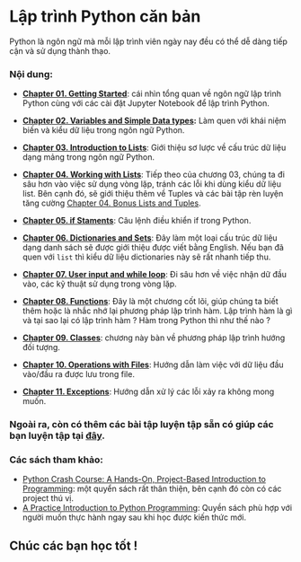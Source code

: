 # Lập trình Python căn bản

Python là ngôn ngữ mà mỗi lập trình viên ngày nay đều có thể dễ dàng tiếp cận và sử dụng thành thạo.

### Nội dung:
- **[Chapter 01. Getting Started](https://github.com/tiendv/pythoncoban/blob/master/Chapter%2001.%20Getting%20Started.ipynb)**: cái nhìn tổng quan về ngôn ngữ lập trình Python cùng với các cài đặt Jupyter Notebook để lập trình Python.

- **[Chapter 02. Variables and Simple Data types](https://github.com/tiendv/pythoncoban/blob/master/Chapter%2002.%20Variables%20and%20Simple%20Data%20Types.ipynb):** Làm quen với khái niệm biến và kiểu dữ liệu trong ngôn ngữ Python.

- **[Chapter 03. Introduction to Lists](https://github.com/tiendv/pythoncoban/blob/master/Chapter%2003.%20Introduction%20Lists.ipynb)**: Giới thiệu sơ lược về cấu trúc dữ liệu dạng mảng trong ngôn ngữ Python.

- **[Chapter 04. Working with Lists](https://github.com/tiendv/pythoncoban/blob/master/Chapter%2004.%20Working%20with%20Lists.ipynb)**: Tiếp theo của chương 03, chúng ta đi sâu hơn vào việc sử dụng vòng lặp, tránh các lỗi khi dùng kiểu dữ liệu list. Bên cạnh đó, sẽ giới thiệu thêm về Tuples và các bài tập rèn luyện tăng cường [Chapter 04. Bonus Lists and Tuples](https://github.com/tiendv/pythoncoban/blob/master/Chapter%2004.%20Bonus_List%20and%20Tuple.ipynb).

- **[Chapter 05. if Staments](https://github.com/tiendv/pythoncoban/blob/master/Chapter%2005.%20if%20Statements.ipynb)**: Câu lệnh điều khiển if trong Python.

- **[Chapter 06. Dictionaries and Sets](https://github.com/tiendv/pythoncoban/blob/master/Chapter%2006.%20Dictionaries.ipynb)**: Đây làm một loại cấu trúc dữ liệu dạng danh sách sẽ được giới thiệu được viết bằng English. Nếu bạn đã quen với `list` thì kiểu dữ liệu dictionaries này sẽ rất nhanh tiếp thu.

- **[Chapter 07.  User input and while loop](https://github.com/tiendv/pythoncoban/blob/master/Chapter%2007.%20User%20Input%20and%20while%20Loop.ipynb)**: Đi sâu hơn về việc nhận dữ đầu vào, các kỹ thuật sử dụng trong vòng lặp.

- **[Chapter 08. Functions](https://github.com/tiendv/pythoncoban/blob/master/Chapter%2008.%20Functions.ipynb)**: Đây là một chương cốt lõi, giúp chúng ta biết thêm hoặc là nhắc nhớ lại phương pháp lập trình hàm. Lập trình hàm là gì và tại sao lại có lập trình hàm ? Hàm trong Python thì như thế nào ?

- **[Chapter 09. Classes](https://github.com/tiendv/pythoncoban/blob/master/Chapter%2009.%20Class.ipynb)**: chương này bàn về phương pháp lập trình hướng đối tượng.

- **[Chapter 10. Operations with Files](https://github.com/tiendv/pythoncoban/blob/master/Chapter%2010.%20Operations%20with%20Files.ipynb)**: Hướng dẫn làm việc với dữ liệu đầu vào/đầu ra được lưu trong file.

- **[Chapter 11. Exceptions](https://github.com/tiendv/pythoncoban/blob/master/Chapter11.%20Exceptions.ipynb)**: Hướng dẫn xử lý các lỗi xảy ra không mong muốn.


### **Ngoài ra**, còn có thêm các bài tập luyện tập sẵn có giúp các bạn luyện tập tại [đây](https://github.com/tiendv/pythoncoban/tree/master/Practice).


### Các sách tham khảo:
  - [Python Crash Course: A Hands-On, Project-Based Introduction to Programming](http://93.174.95.29/_ads/922B856D66574746B69EC69E67C20A17): một quyển sách rất thân thiện, bên cạnh đó còn có các project thú vị.
  -  [A Practice Introduction to Python Programming](https://drive.google.com/file/d/1Mh_3Yf_xzOSog32XqTW42q4h8MPibRAy/view?usp=sharing): Quyền sách phù hợp với người muốn thực hành ngay sau khi học được kiến thức mới.
  
## <p style = "text-align: middle"><b>Chúc các bạn học tốt !</p>
